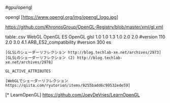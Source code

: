 #gpu/opengl

opengl
[https://www.opengl.org/img/opengl_logo.jpg]

https://github.com/KhronosGroup/OpenGL-Registry/blob/master/xml/gl.xml

table:.csv
 WebGL	OpenGL ES	OpenGL	glsl
 1.0	1.0	1.3	1.0
 	2.0	2.0	#version 110
 2.0	3.0	4.1 ARB_ES2_compatibility	#version 300 es


	[GLSLのシェーダーリフレクション http://blog.techlab-xe.net/archives/2973]
	[GLSLのシェーダーリフレクション (2) http://blog.techlab-xe.net/archives/2978]

`GL_ACTIVE_ATTRIBUTES`

	[WebGLでシェーダーリフレクション https://qiita.com/ryutorion/items/9255badd6c99532ede59]

[* LearnOpenGL]
	https://github.com/JoeyDeVries/LearnOpenGL
